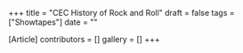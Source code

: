 +++
title = "CEC History of Rock and Roll"
draft = false
tags = ["Showtapes"]
date = ""

[Article]
contributors = []
gallery = []
+++
